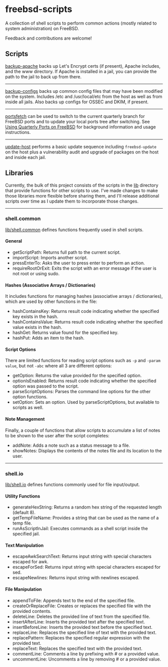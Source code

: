 # freebsd-scripts

A collection of shell scripts to perform common actions (mostly related to system administration) on FreeBSD.

Feedback and contributions are welcome!

## Scripts

[backup-apache](backup-apache) backs up Let's Encrypt certs (if present), Apache includes, and the www directory. If Apache is installed in a jail, you can provide the path to the jail to back up from there.

---

[backup-configs](backup-configs) backs up common config files that may have been modified on the system. Includes /etc and /usr/local/etc from the host as well as from inside all jails. Also backs up configs for OSSEC and DKIM, if present.

---

[portsfetch](portsfetch) can be used to switch to the current quarterly branch for FreeBSD ports and to update your local ports tree after switching. See [Using Quarterly Ports on FreeBSD](https://chriswells.io/blog/using-quarterly-ports-on-freebsd) for background information and usage instructions.

---

[update-host](update-host) performs a basic update sequence including `freebsd-update` on the host plus a vulnerability audit and upgrade of packages on the host and inside each jail.

## Libraries

Currently, the bulk of this project consists of the scripts in the [lib](lib) directory that provide functions for other scripts to use. I've made changes to make those libraries more flexible before sharing them, and I'll release additional scripts over time as I update them to incorporate those changes.

---

### shell.common

[lib/shell.common](lib/shell.common) defines functions frequently used in shell scripts.

#### General

* getScriptPath: Returns full path to the current script.
* importScript: Imports another script.
* pressEnterTo: Asks the user to press enter to perform an action.
* requireRootOrExit: Exits the script with an error message if the user is not root or using sudo.

#### Hashes (Associative Arrays / Dictionaries)

It includes functions for managing hashes (associative arrays / dictionaries), which are used by other functions in the file:

* hashContainsKey: Returns result code indicating whether the specified key exists in the hash.
* hashContainsValue: Returns result code indicating whether the specified value exists in the hash.
* hashGet: Returns value found for the specified key.
* hashPut: Adds an item to the hash.

#### Script Options

There are limited functions for reading script options such as `-p` and `-param value`, but not `-abc` where all 3 are different options:

* getOption: Returns the value provided for the specified option.
* optionIsEnabled: Returns result code indicating whether the specified option was passed to the script.
* parseScriptOptions: Parses the command line options for the other option functions.
* setOption: Sets an option. Used by parseScriptOptions, but available to scripts as well.

#### Note Management

Finally, a couple of functions that allow scripts to accumulate a list of notes to be shown to the user after the script completes:

* addNote: Adds a note such as a status message to a file.
* showNotes: Displays the contents of the notes file and its location to the user.

---

### shell.io

[lib/shell.io](lib/shell.io) defines functions commonly used for file input/output.

#### Utility Functions

* generateHexString: Returns a random hex string of the requested length (default 8).
* getTempFileName: Provides a string that can be used as the name of a temp file.
* runAsScriptInJail: Executes commands as a shell script inside the specified jail.

#### Text Manipulation

* escapeAwkSearchText: Returns input string with special characters escaped for awk.
* escapeForSed: Returns input string with special characters escaped for sed.
* escapeNewlines: Returns input string with newlines escaped.

#### File Manipulation

* appendToFile: Appends text to the end of the specified file.
* createOrReplaceFile: Creates or replaces the specified file with the provided contents.
* deleteLine: Deletes the provided line of text from the specified file.
* insertAfterLine: Inserts the provided text after the specified text.
* insertBeforeLine: Inserts the provided text before the specified text.
* replaceLine: Replaces the specified line of text with the provided text.
* replacePattern: Replaces the specified regular expression with the provided text.
* replaceText: Replaces the specified text with the provided text.
* commentLine: Comments a line by prefixing with # or a provided value.
* uncommentLine: Uncomments a line by removing # or a provided value.
